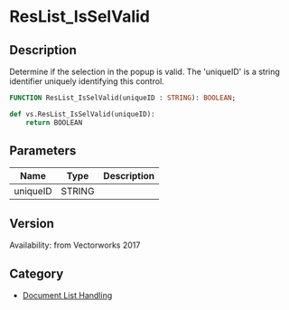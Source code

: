 # ResList_IsSelValid

## Description
Determine if the selection in the popup is valid. The 'uniqueID' is a string identifier uniquely identifying this control.

```pascal
FUNCTION ResList_IsSelValid(uniqueID : STRING): BOOLEAN;
```

```python
def vs.ResList_IsSelValid(uniqueID):
    return BOOLEAN
```

## Parameters
|Name|Type|Description|
|---|---|---|
|uniqueID|STRING|   |

## Version
Availability: from Vectorworks 2017

## Category
* [Document List Handling](../Categories/Document%20List%20Handling.md)
